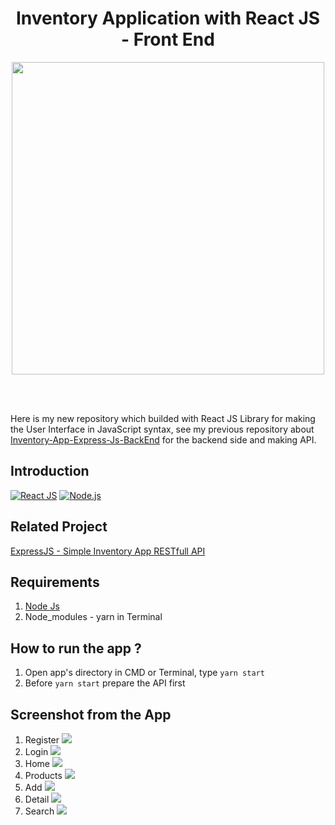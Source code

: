 <h1 align='center'>Inventory Application with React JS - Front End</h1>

<p align='center'>
  <img width="500" src="https://hackernoon.com/hn-images/1*y6C4nSvy2Woe0m7bWEn4BA.png" />
</p>

<br>
<br>


Here is my new repository which builded with React JS Library for making the User Interface in JavaScript syntax, see my previous repository about <a href="https://github.com/iamrezaaulia/RESTful-API-Inventory-App">Inventory-App-Express-Js-BackEnd</a> for the backend side and making API.



## Introduction
[![React JS](https://img.shields.io/badge/react--js-16.9.0-blue)](https://https://reactjs.org/)
[![Node.js](https://img.shields.io/badge/Node.js-v.10.16-green.svg?style=rounded-square)](https://nodejs.org/)


## Related Project
<a href="https://github.com/iamrezaaulia/RESTful-API-Inventory-App">ExpressJS - Simple Inventory App RESTfull API</a>


## Requirements
1. <a href="https://nodejs.org/en/download/">Node Js</a>
2. Node_modules - yarn in Terminal

## How to run the app ?
1. Open app's directory in CMD or Terminal, type `yarn start`
2. Before `yarn start` prepare the API first

## Screenshot from the App
1. Register
   <image src="https://user-images.githubusercontent.com/53343532/64962242-433efd00-d8c1-11e9-908f-a62c7918dbaf.png" />
2. Login
   <image src="https://user-images.githubusercontent.com/53343532/64962248-44702a00-d8c1-11e9-8511-3d05020001fc.png" />
3. Home
   <image src="https://user-images.githubusercontent.com/53343532/64962247-44702a00-d8c1-11e9-803f-0be2a722006a.png" />
4. Products
   <image src="https://user-images.githubusercontent.com/53343532/64962252-4508c080-d8c1-11e9-836c-b0755c881975.png" />
5. Add
   <image src="https://user-images.githubusercontent.com/53343532/64962244-43d79380-d8c1-11e9-90c2-2b273e1401b9.png" />
6. Detail
   <image src="https://user-images.githubusercontent.com/53343532/64962246-43d79380-d8c1-11e9-9eeb-cf55840fd766.png" />
7. Search
   <image src="https://user-images.githubusercontent.com/53343532/64962243-433efd00-d8c1-11e9-91e6-ff0e2cac08c5.png" />
